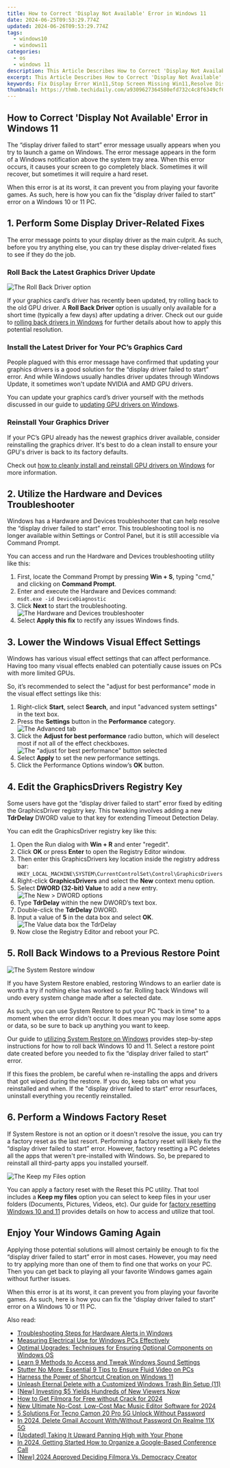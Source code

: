 ```yaml
---
title: How to Correct 'Display Not Available' Error in Windows 11
date: 2024-06-25T09:53:29.774Z
updated: 2024-06-26T09:53:29.774Z
tags:
  - windows10
  - windows11
categories:
  - os
  - windows 11
description: This Article Describes How to Correct 'Display Not Available' Error in Windows 11
excerpt: This Article Describes How to Correct 'Display Not Available' Error in Windows 11
keywords: Fix Display Error Win11,Stop Screen Missing Win11,Resolve Display Failure Win11,Eliminate Not Available Message Windows,Counteract Disappearing Display Win11,Overcome 'None' Screen Error Win11,Eradicate Missing Display Win11
thumbnail: https://thmb.techidaily.com/a9309627364580efd732c4c8f6349cf67c0dc25ea886bdb64936441ab4225274.png
---
```


## How to Correct 'Display Not Available' Error in Windows 11

 The “display driver failed to start” error message usually appears when you try to launch a game on Windows. The error message appears in the form of a Windows notification above the system tray area. When this error occurs, it causes your screen to go completely black. Sometimes it will recover, but sometimes it will require a hard reset.

 When this error is at its worst, it can prevent you from playing your favorite games. As such, here is how you can fix the “display driver failed to start” error on a Windows 10 or 11 PC.

## 1\. Perform Some Display Driver-Related Fixes

 The error message points to your display driver as the main culprit. As such, before you try anything else, you can try these display driver-related fixes to see if they do the job.

### Roll Back the Latest Graphics Driver Update

![The Roll Back Driver option](https://static1.makeuseofimages.com/wordpress/wp-content/uploads/2023/07/roll-back-driver-button.jpg)

 If your graphics card’s driver has recently been updated, try rolling back to the old GPU driver. A **Roll Back Driver** option is usually only available for a short time (typically a few days) after updating a driver. Check out our guide to [rolling back drivers in Windows](https://www.makeuseof.com/how-to-roll-back-a-driver-in-windows-10/) for further details about how to apply this potential resolution.

### Install the Latest Driver for Your PC’s Graphics Card

 People plagued with this error message have confirmed that updating your graphics drivers is a good solution for the “display driver failed to start” error. And while Windows usually handles driver updates through Windows Update, it sometimes won't update NVIDIA and AMD GPU drivers.

 You can update your graphics card’s driver yourself with the methods discussed in our guide to [updating GPU drivers on Windows](http://www.makeuseof.com/update-graphics-drivers-in-windows-10/).

### Reinstall Your Graphics Driver

 If your PC’s GPU already has the newest graphics driver available, consider reinstalling the graphics driver. It's best to do a clean install to ensure your GPU's driver is back to its factory defaults.

 Check out [how to cleanly install and reinstall GPU drivers on Windows](https://www.makeuseof.com/how-to-cleanly-install-and-reinstall-gpu-drivers-on-windows/) for more information.

## 2\. Utilize the Hardware and Devices Troubleshooter

 Windows has a Hardware and Devices troubleshooter that can help resolve the “display driver failed to start” error. This troubleshooting tool is no longer available within Settings or Control Panel, but it is still accessible via Command Prompt.

 You can access and run the Hardware and Devices troubleshooting utility like this:

1. First, locate the Command Prompt by pressing **Win + S**, typing "cmd," and clicking on **Command Prompt**.
2. Enter and execute the Hardware and Devices command:  
`msdt.exe -id DeviceDiagnostic`
3. Click **Next** to start the troubleshooting.  
![The Hardware and Devices troubleshooter](https://static1.makeuseofimages.com/wordpress/wp-content/uploads/2023/07/hardware-and-devices-troubleshooter-troubleshooter-2.jpg)
4. Select **Apply this fix** to rectify any issues Windows finds.

## 3\. Lower the Windows Visual Effect Settings

 Windows has various visual effect settings that can affect performance. Having too many visual effects enabled can potentially cause issues on PCs with more limited GPUs.

 So, it’s recommended to select the "adjust for best performance" mode in the visual effect settings like this:

1. Right-click **Start**, select **Search**, and input "advanced system settings" in the text box.
2. Press the **Settings** button in the **Performance** category.  
![The Advanced tab](https://static1.makeuseofimages.com/wordpress/wp-content/uploads/2023/07/advanced-tab-2.jpg)
3. Click the **Adjust for best performance** radio button, which will deselect most if not all of the effect checkboxes.  
![The "adjust for best performance" button selected](https://static1.makeuseofimages.com/wordpress/wp-content/uploads/2023/07/adjust-for-best-performance-radio-button.jpg)
4. Select **Apply** to set the new performance settings.
5. Click the Performance Options window’s **OK** button.

## 4\. Edit the GraphicsDrivers Registry Key

 Some users have got the “display driver failed to start” error fixed by editing the GraphicsDriver registry key. This tweaking involves adding a new **TdrDelay** DWORD value to that key for extending Timeout Detection Delay.

 You can edit the GraphicsDriver registry key like this:

1. Open the Run dialog with **Win + R** and enter "regedit".
2. Click **OK** or press **Enter** to open the Registry Editor window.
3. Then enter this GraphicsDrivers key location inside the registry address bar:  
`HKEY_LOCAL_MACHINE\SYSTEM\CurrentControlSet\Control\GraphicsDrivers`
4. Right-click **GraphicsDrivers** and select the **New** context menu option.
5. Select **DWORD (32-bit) Value** to add a new entry.  
![The New > DWORD options](https://static1.makeuseofimages.com/wordpress/wp-content/uploads/2023/07/dword-32-bit-value-2.jpg)
6. Type **TdrDelay** within the new DWORD’s text box.
7. Double-click the **TdrDelay** DWORD.
8. Input a value of **5** in the data box and select **OK**.  
![The Value data box the TdrDelay](https://static1.makeuseofimages.com/wordpress/wp-content/uploads/2023/07/value-data-box-2.jpg)
9. Now close the Registry Editor and reboot your PC.

## 5\. Roll Back Windows to a Previous Restore Point

![The System Restore window](https://static1.makeuseofimages.com/wordpress/wp-content/uploads/2023/07/system-restore-window.jpg)

 If you have System Restore enabled, restoring Windows to an earlier date is worth a try if nothing else has worked so far. Rolling back Windows will undo every system change made after a selected date.

 As such, you can use System Restore to put your PC "back in time" to a moment when the error didn't occur. It does mean you may lose some apps or data, so be sure to back up anything you want to keep.

 Our guide to [utilizing System Restore on Windows](https://www.makeuseof.com/use-system-restore-windows/) provides step-by-step instructions for how to roll back Windows 10 and 11\. Select a restore point date created before you needed to fix the “display driver failed to start” error.

 If this fixes the problem, be careful when re-installing the apps and drivers that got wiped during the restore. If you do, keep tabs on what you reinstalled and when. If the "display driver failed to start" error resurfaces, uninstall everything you recently reinstalled.

## 6\. Perform a Windows Factory Reset

 If System Restore is not an option or it doesn't resolve the issue, you can try a factory reset as the last resort. Performing a factory reset will likely fix the “display driver failed to start” error. However, factory resetting a PC deletes all the apps that weren't pre-installed with Windows. So, be prepared to reinstall all third-party apps you installed yourself.

![The Keep my Files option](https://static1.makeuseofimages.com/wordpress/wp-content/uploads/2023/07/keep-my-files-option.jpg)

 You can apply a factory reset with the Reset this PC utility. That tool includes a **Keep my files** option you can select to keep files in your user folders (Documents, Pictures, Videos, etc). Our guide for [factory resetting Windows 10 and 11](http://www.makeuseof.com/tag/4-ways-factory-reset-windows-computer) provides details on how to access and utilize that tool.

## Enjoy Your Windows Gaming Again

 Applying those potential solutions will almost certainly be enough to fix the “display driver failed to start” error in most cases. However, you may need to try applying more than one of them to find one that works on your PC. Then you can get back to playing all your favorite Windows games again without further issues.

 When this error is at its worst, it can prevent you from playing your favorite games. As such, here is how you can fix the “display driver failed to start” error on a Windows 10 or 11 PC.

<span class="atpl-alsoreadstyle">Also read:</span>
<div><ul>
<li><a href="https://win11.techidaily.com/troubleshooting-steps-for-hardware-alerts-in-windows/"><u>Troubleshooting Steps for Hardware Alerts in Windows</u></a></li>
<li><a href="https://win11.techidaily.com/measuring-electrical-use-for-windows-pcs-effectively/"><u>Measuring Electrical Use for Windows PCs Effectively</u></a></li>
<li><a href="https://win11.techidaily.com/optimal-upgrades-techniques-for-ensuring-optional-components-on-windows-os/"><u>Optimal Upgrades: Techniques for Ensuring Optional Components on Windows OS</u></a></li>
<li><a href="https://win11.techidaily.com/learn-9-methods-to-access-and-tweak-windows-sound-settings/"><u>Learn 9 Methods to Access and Tweak Windows Sound Settings</u></a></li>
<li><a href="https://win11.techidaily.com/stutter-no-more-essential-9-tips-to-ensure-fluid-video-on-pcs/"><u>Stutter No More: Essential 9 Tips to Ensure Fluid Video on PCs</u></a></li>
<li><a href="https://win11.techidaily.com/harness-the-power-of-shortcut-creation-on-windows-11/"><u>Harness the Power of Shortcut Creation on Windows 11</u></a></li>
<li><a href="https://win11.techidaily.com/unleash-eternal-delete-with-a-customized-windows-trash-bin-setup-11/"><u>Unleash Eternal Delete with a Customized Windows Trash Bin Setup (11)</u></a></li>
<li><a href="https://youtube-data.techidaily.com/nvesting-5-yields-hundreds-of-new-viewers-now/"><u>[New] Investing $5 Yields Hundreds of New Viewers Now</u></a></li>
<li><a href="https://video-ai-editor.techidaily.com/how-to-get-filmora-for-free-without-crack-for-2024/"><u>How to Get Filmora for Free without Crack for 2024</u></a></li>
<li><a href="https://voice-adjusting.techidaily.com/new-ultimate-no-cost-low-cost-mac-music-editor-software-for-2024/"><u>New Ultimate No-Cost, Low-Cost Mac Music Editor Software for 2024</u></a></li>
<li><a href="https://unlock-android.techidaily.com/5-solutions-for-tecno-camon-20-pro-5g-unlock-without-password-by-drfone-android/"><u>5 Solutions For Tecno Camon 20 Pro 5G Unlock Without Password</u></a></li>
<li><a href="https://easy-unlock-android.techidaily.com/in-2024-delete-gmail-account-withwithout-password-on-realme-11x-5g-by-drfone-android/"><u>In 2024, Delete Gmail Account With/Without Password On Realme 11X 5G</u></a></li>
<li><a href="https://some-skills.techidaily.com/updated-taking-it-upward-panning-high-with-your-phone/"><u>[Updated] Taking It Upward  Panning High with Your Phone</u></a></li>
<li><a href="https://screen-video-capture.techidaily.com/in-2024-getting-started-how-to-organize-a-google-based-conference-call/"><u>In 2024, Getting Started  How to Organize a Google-Based Conference Call</u></a></li>
<li><a href="https://video-screen-grab.techidaily.com/new-2024-approved-deciding-filmora-vs-democracy-creator/"><u>[New] 2024 Approved  Deciding  Filmora Vs. Democracy Creator</u></a></li>
</ul></div>

<ins class="adsbygoogle"
      style="display:block"
      data-ad-client="ca-pub-7571918770474297"
      data-ad-slot="8358498916"
      data-ad-format="auto"
      data-full-width-responsive="true"></ins>